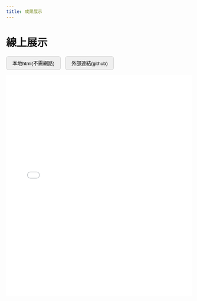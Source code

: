 ```yaml
---
title: 成果展示
---
```


# 線上展示

<div style="margin-bottom: 1em;">
  <button onclick="loadLocal()" style="padding:8px 16px; margin-right:8px; border-radius:6px; border:1px solid #ccc; cursor:pointer;">
    本地html(不需網路)
  </button>
  <button onclick="loadOnline()" style="padding:8px 16px; border-radius:6px; border:1px solid #ccc; cursor:pointer;">
    外部連結(github)
  </button>
</div>

<div class="embed-wrap">
  <iframe
    id="demoFrame"
    src="../sites/index.html"
    width="100%" height="600px"
    style="border:none;"
    sandbox="allow-scripts allow-same-origin allow-downloads allow-popups allow-popups-to-escape-sandbox"
  ></iframe>
</div>

<script>
function loadLocal() {
  document.getElementById("demoFrame").src = "../sites/index.html";
}
function loadOnline() {
  document.getElementById("demoFrame").src = "https://wendy062644.github.io/picture_with_map/index.html";
}
</script>

<style>
.bd-sidebar-secondary {
  display: none !important;
}

.bd-content {
  max-width: 100% !important;
}

.bd-article-container {
  max-width: 100% !important;
  width: 100% !important;
}

.tex2jax_ignore.mathjax_ignore {
  max-width: 100% !important;
  width: 100% !important;
}
</style>
